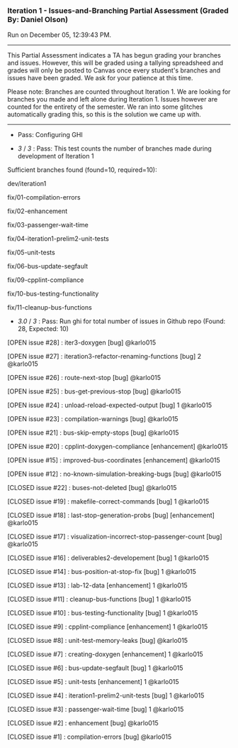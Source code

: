 ### Iteration 1 - Issues-and-Branching Partial Assessment (Graded By: Daniel Olson)

Run on December 05, 12:39:43 PM.

<hr>

This Partial Assessment indicates a TA has begun grading your branches and issues. However, this will be graded using a tallying spreadsheed and grades will only be posted to Canvas once every student's branches and issues have been graded. We ask for your patience at this time.

  Please note: Branches are counted throughout Iteration 1. We are looking for branches you made and left alone during Iteration 1. Issues however are counted for the entirety of the semester. We ran into some glitches automatically grading this, so this is the solution we came up with.

<hr>

+ Pass: Configuring GHI

+  _3_ / _3_ : Pass: This test counts the number of branches made during development of Iteration 1

Sufficient branches found (found=10, required=10):

dev/iteration1

fix/01-compilation-errors

fix/02-enhancement

fix/03-passenger-wait-time

fix/04-iteration1-prelim2-unit-tests

fix/05-unit-tests

fix/06-bus-update-segfault

fix/09-cpplint-compliance

fix/10-bus-testing-functionality

fix/11-cleanup-bus-functions

+  _3.0_ / _3_ : Pass: Run ghi for total number of issues in Github repo (Found: 28, Expected: 10) 

 [OPEN issue #28] :  iter3-doxygen [bug] @karlo015

[OPEN issue #27] :  iteration3-refactor-renaming-functions [bug] 2 @karlo015

[OPEN issue #26] :  route-next-stop [bug] @karlo015

[OPEN issue #25] :  bus-get-previous-stop [bug] @karlo015

[OPEN issue #24] :  unload-reload-expected-output [bug] 1 @karlo015

[OPEN issue #23] :  compilation-warnings [bug] @karlo015

[OPEN issue #21] :  bus-skip-empty-stops [bug] @karlo015

[OPEN issue #20] :  cpplint-doxygen-compliance [enhancement] @karlo015

[OPEN issue #15] :  improved-bus-coordinates [enhancement] @karlo015

[OPEN issue #12] :  no-known-simulation-breaking-bugs [bug] @karlo015

[CLOSED issue #22] :  buses-not-deleted [bug] @karlo015

[CLOSED issue #19] :  makefile-correct-commands [bug] 1 @karlo015

[CLOSED issue #18] :  last-stop-generation-probs [bug] [enhancement] @karlo015

[CLOSED issue #17] :  visualization-incorrect-stop-passenger-count [bug] @karlo015

[CLOSED issue #16] :  deliverables2-developement [bug] 1 @karlo015

[CLOSED issue #14] :  bus-position-at-stop-fix [bug] 1 @karlo015

[CLOSED issue #13] :  lab-12-data [enhancement] 1 @karlo015

[CLOSED issue #11] :  cleanup-bus-functions [bug] 1 @karlo015

[CLOSED issue #10] :  bus-testing-functionality [bug] 1 @karlo015

[CLOSED issue #9] :  cpplint-compliance [enhancement] 1 @karlo015

[CLOSED issue #8] :  unit-test-memory-leaks [bug] @karlo015

[CLOSED issue #7] :  creating-doxygen [enhancement] 1 @karlo015

[CLOSED issue #6] :  bus-update-segfault [bug] 1 @karlo015

[CLOSED issue #5] :  unit-tests [enhancement] 1 @karlo015

[CLOSED issue #4] :  iteration1-prelim2-unit-tests [bug] 1 @karlo015

[CLOSED issue #3] :  passenger-wait-time [bug] 1 @karlo015

[CLOSED issue #2] :  enhancement [bug] @karlo015

[CLOSED issue #1] :  compilation-errors [bug] @karlo015

 



